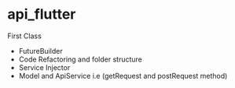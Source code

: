 # api_flutter

First Class

- FutureBuilder
- Code Refactoring and folder structure 
- Service Injector
- Model and ApiService i.e (getRequest and postRequest method)
